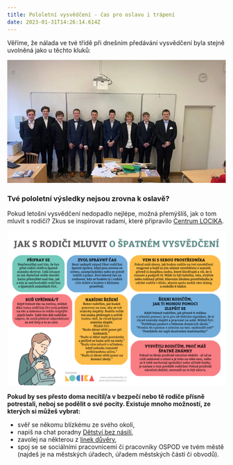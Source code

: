 ```yaml
---
title: Pololetní vysvědčení - čas pro oslavu i trápení
date: 2023-01-31T14:26:14.614Z
---
```

Věříme, že nálada ve tvé třídě při dnešním předávání vysvědčení byla stejně uvolněná jako u těchto kluků:

![](vysvedceni.jpg "Slavnostní předávání vysvědčení na jednom z brněnských gymnázií.")

### Tvé pololetní výsledky nejsou zrovna k oslavě? 

Pokud letošní vysvědčení nedopadlo nejlépe, možná přemýšlíš, jak o tom mluvit s rodiči? Zkus se inspirovat radami, které připravilo [Centrum LOCIKA](https://www.centrumlocika.cz/).

![](locika-vysvedceni.png "zdroj: Facebook LOCIKA - centrum pro děti ohrožené domácím násilím")

**Pokud by ses přesto doma necítil/a v bezpečí nebo tě rodiče přísně potrestali, neboj se podělit o své pocity. Existuje mnoho možností, ze kterých si můžeš vybrat:** 

* svěř se někomu blízkému ze svého okolí,
* napiš na chat poradny [Dětství bez násilí](https://www.detstvibeznasili.cz/jsem-dite-nebo-teenager), 
* zavolej na některou z [linek důvěry](https://deti.ochrance.cz/pomoc/linky/),
* spoj se se sociálními pracovnicemi či pracovníky OSPOD ve tvém městě (najdeš je na městských úřadech, úřadem městských částí či obvodů).